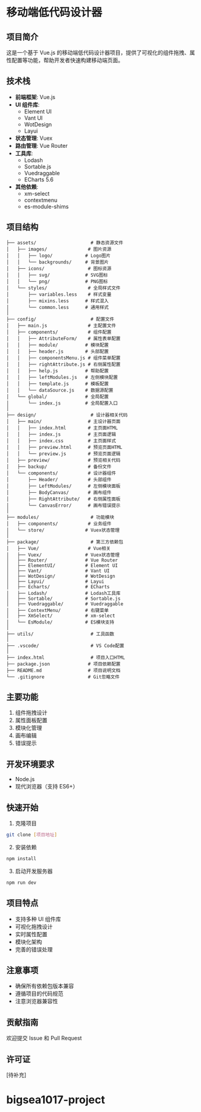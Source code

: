 # 移动端低代码设计器

## 项目简介

这是一个基于 Vue.js 的移动端低代码设计器项目，提供了可视化的组件拖拽、属性配置等功能，帮助开发者快速构建移动端页面。

## 技术栈

- **前端框架**: Vue.js
- **UI 组件库**:
  - Element UI
  - Vant UI
  - WotDesign
  - Layui
- **状态管理**: Vuex
- **路由管理**: Vue Router
- **工具库**:
  - Lodash
  - Sortable.js
  - Vuedraggable
  - ECharts 5.6
- **其他依赖**:
  - xm-select
  - contextmenu
  - es-module-shims

## 项目结构

```
├── assets/                    # 静态资源文件
│   ├── images/               # 图片资源
│   │   ├── logo/            # Logo图片
│   │   └── backgrounds/     # 背景图片
│   ├── icons/                # 图标资源
│   │   ├── svg/             # SVG图标
│   │   └── png/             # PNG图标
│   └── styles/               # 全局样式文件
│       ├── variables.less    # 样式变量
│       ├── mixins.less      # 样式混入
│       └── common.less      # 通用样式
│
├── config/                    # 配置文件
│   ├── main.js               # 主配置文件
│   ├── components/           # 组件配置
│   │   ├── AttributeForm/    # 属性表单配置
│   │   ├── module/          # 模块配置
│   │   ├── header.js        # 头部配置
│   │   ├── componentsMenu.js # 组件菜单配置
│   │   ├── rightAttribute.js # 右侧属性配置
│   │   ├── help.js          # 帮助配置
│   │   ├── leftModules.js   # 左侧模块配置
│   │   ├── template.js      # 模板配置
│   │   └── dataSource.js    # 数据源配置
│   └── global/              # 全局配置
│       └── index.js         # 全局配置入口
│
├── design/                    # 设计器相关代码
│   ├── main/                 # 主设计器页面
│   │   ├── index.html        # 主页面HTML
│   │   ├── index.js          # 主页面逻辑
│   │   ├── index.css         # 主页面样式
│   │   ├── preview.html      # 预览页面HTML
│   │   └── preview.js        # 预览页面逻辑
│   ├── preview/              # 预览相关代码
│   ├── backup/               # 备份文件
│   └── components/           # 设计器组件
│       ├── Header/           # 头部组件
│       ├── LeftModules/      # 左侧模块面板
│       ├── BodyCanvas/       # 画布组件
│       ├── RightAttribute/   # 右侧属性面板
│       └── CanvasError/      # 画布错误提示
│
├── modules/                   # 功能模块
│   ├── components/           # 业务组件
│   └── store/               # Vuex状态管理
│
├── package/                   # 第三方依赖包
│   ├── Vue/                  # Vue相关
│   ├── Vuex/                # Vuex状态管理
│   ├── Router/              # Vue Router
│   ├── ElementUI/           # Element UI
│   ├── Vant/                # Vant UI
│   ├── WotDesign/           # WotDesign
│   ├── Layui/               # Layui
│   ├── Echarts/             # ECharts
│   ├── Lodash/              # Lodash工具库
│   ├── Sortable/            # Sortable.js
│   ├── Vuedraggable/        # Vuedraggable
│   ├── ContextMenu/         # 右键菜单
│   ├── XmSelect/            # xm-select
│   └── EsModule/            # ES模块支持
│
├── utils/                     # 工具函数
│
├── .vscode/                   # VS Code配置
│
├── index.html                 # 项目入口HTML
├── package.json              # 项目依赖配置
├── README.md                 # 项目说明文档
└── .gitignore                # Git忽略文件
```

## 主要功能

1. 组件拖拽设计
2. 属性面板配置
3. 模块化管理
4. 画布编辑
5. 错误提示

## 开发环境要求

- Node.js
- 现代浏览器（支持 ES6+）

## 快速开始

1. 克隆项目

```bash
git clone [项目地址]
```

2. 安装依赖

```bash
npm install
```

3. 启动开发服务器

```bash
npm run dev
```

## 项目特点

- 支持多种 UI 组件库
- 可视化拖拽设计
- 实时属性配置
- 模块化架构
- 完善的错误处理

## 注意事项

- 确保所有依赖包版本兼容
- 遵循项目的代码规范
- 注意浏览器兼容性

## 贡献指南

欢迎提交 Issue 和 Pull Request

## 许可证

[待补充]

# bigsea1017-project
